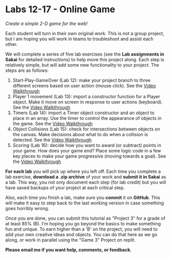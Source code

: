 # Labs 12-17 - Online Game

*Create a simple 2-D game for the web!*

Each student will turn in their own original work. This is not a group project, but I am hoping you will work in teams to troubleshoot and assist each other.

We will complete a series of five lab exercises (see the **Lab assignments in Sakai** for detailed instructions) to help move this project along. Each step is relatively simple, but will add some new functionality to your project. The steps are as follows:

1. Start-Play-GameOver (Lab 12): make your project branch to three different screens based on user action (mouse click). See the [Video Walkthrough](https://luc.hosted.panopto.com/Panopto/Pages/Viewer.aspx?id=9f39bf41-8e5f-4c77-a2db-ade90168bf86)
2. Player 1 movement (Lab 13): import a constructor function for a Player object. Make it move on screen in response to user actions (keyboard). See the [Video Walkthrough](https://luc.hosted.panopto.com/Panopto/Pages/Viewer.aspx?id=0bc14413-f7bb-42ab-b01d-adf200e2a8e4)
3. Timers (Lab 14): import a Timer object constructor and an object to place in an array. Use the timer to control the appearance of objects in the game. See the [Video Walkthrough](https://luc.hosted.panopto.com/Panopto/Pages/Viewer.aspx?id=2cc79432-a549-44eb-87f6-adf201765857)
4. Object Collisions (Lab 15): check for intersections between objects on the canvas. Make decisions about what to do when a collision is detected. See the [Video Walkthrough](https://luc.hosted.panopto.com/Panopto/Pages/Viewer.aspx?id=be674df6-f447-4b60-9daf-adf8005a248f)
5. Scoring (Lab 16): decide how you want to award (or subtract) points in your game. How does your game end? Place some logic code in a few key places to make your game progressive (moving towards a goal). See the [Video Walkthrough](https://luc.hosted.panopto.com/Panopto/Pages/Viewer.aspx?id=17b0a2c5-413a-44e0-91e1-ae000129389d)

**For each lab** you will pick up where you left off. Each time you complete a lab exercise, **download a .zip archive** of your work and **submit it in Sakai** as a lab. This way, you not only document each step (for lab credit) but you will have saved backups of your project at each critical step.

Also, each time you finish a lab, make sure you **commit** it on **GitHub**. This will make it easy to step back to the last working version in case something goes horribly wrong.

Once you are done, you can submit this tutorial as "Project 3" for a grade of at least 85% (B). I'm hoping you go beyond the basics to make something fun and unique. To earn higher than a 'B' on the project, you will need to add your own creative ideas and objects. You can do that here as we go along, or work in parallel using the "Game 3" Project on replit.

**Please email me if you want help, comments, or feedback.**
